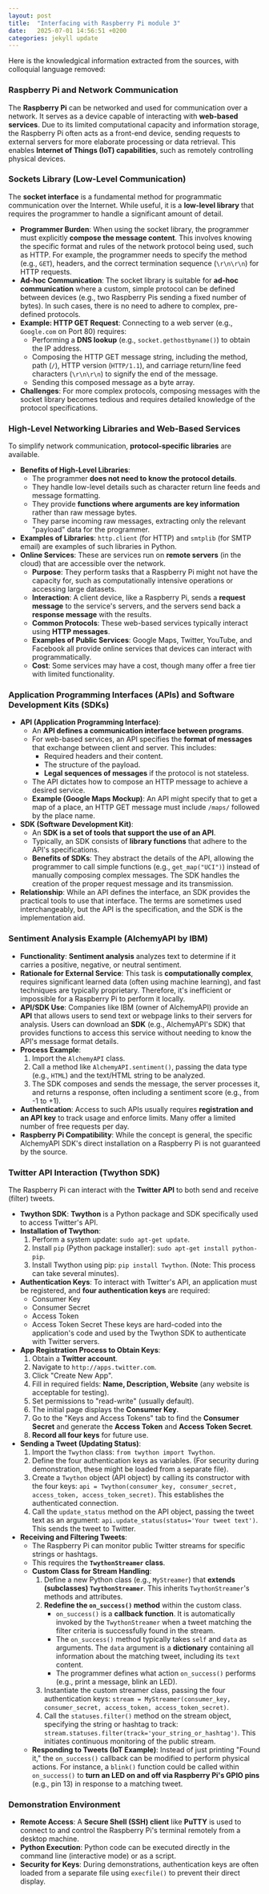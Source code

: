 ```yaml
---
layout: post
title:  "Interfacing with Raspberry Pi module 3"
date:   2025-07-01 14:56:51 +0200
categories: jekyll update
---
```




Here is the knowledgical information extracted from the sources, with colloquial language removed:

### Raspberry Pi and Network Communication

The **Raspberry Pi** can be networked and used for communication over a network. It serves as a device capable of interacting with **web-based services**. Due to its limited computational capacity and information storage, the Raspberry Pi often acts as a front-end device, sending requests to external servers for more elaborate processing or data retrieval. This enables **Internet of Things (IoT) capabilities**, such as remotely controlling physical devices.

### Sockets Library (Low-Level Communication)

The **socket interface** is a fundamental method for programmatic communication over the Internet. While useful, it is a **low-level library** that requires the programmer to handle a significant amount of detail.

*   **Programmer Burden**: When using the socket library, the programmer must explicitly **compose the message content**. This involves knowing the specific format and rules of the network protocol being used, such as HTTP. For example, the programmer needs to specify the method (e.g., `GET`), headers, and the correct termination sequence (`\r\n\r\n`) for HTTP requests.
*   **Ad-hoc Communication**: The socket library is suitable for **ad-hoc communication** where a custom, simple protocol can be defined between devices (e.g., two Raspberry Pis sending a fixed number of bytes). In such cases, there is no need to adhere to complex, pre-defined protocols.
*   **Example: HTTP GET Request**: Connecting to a web server (e.g., `Google.com` on Port 80) requires:
    *   Performing a **DNS lookup** (e.g., `socket.gethostbyname()`) to obtain the IP address.
    *   Composing the HTTP GET message string, including the method, path (`/`), HTTP version (`HTTP/1.1`), and carriage return/line feed characters (`\r\n\r\n`) to signify the end of the message.
    *   Sending this composed message as a byte array.
*   **Challenges**: For more complex protocols, composing messages with the socket library becomes tedious and requires detailed knowledge of the protocol specifications.

### High-Level Networking Libraries and Web-Based Services

To simplify network communication, **protocol-specific libraries** are available.

*   **Benefits of High-Level Libraries**:
    *   The programmer **does not need to know the protocol details**.
    *   They handle low-level details such as character return line feeds and message formatting.
    *   They provide **functions where arguments are key information** rather than raw message bytes.
    *   They parse incoming raw messages, extracting only the relevant "payload" data for the programmer.
*   **Examples of Libraries**: `http.client` (for HTTP) and `smtplib` (for SMTP email) are examples of such libraries in Python.
*   **Online Services**: These are services run on **remote servers** (in the cloud) that are accessible over the network.
    *   **Purpose**: They perform tasks that a Raspberry Pi might not have the capacity for, such as computationally intensive operations or accessing large datasets.
    *   **Interaction**: A client device, like a Raspberry Pi, sends a **request message** to the service's servers, and the servers send back a **response message** with the results.
    *   **Common Protocols**: These web-based services typically interact using **HTTP messages**.
    *   **Examples of Public Services**: Google Maps, Twitter, YouTube, and Facebook all provide online services that devices can interact with programmatically.
    *   **Cost**: Some services may have a cost, though many offer a free tier with limited functionality.

### Application Programming Interfaces (APIs) and Software Development Kits (SDKs)

*   **API (Application Programming Interface)**:
    *   An **API defines a communication interface between programs**.
    *   For web-based services, an API specifies the **format of messages** that exchange between client and server. This includes:
        *   Required headers and their content.
        *   The structure of the payload.
        *   **Legal sequences of messages** if the protocol is not stateless.
    *   The API dictates how to compose an HTTP message to achieve a desired service.
    *   **Example (Google Maps Mockup)**: An API might specify that to get a map of a place, an HTTP GET message must include `/maps/` followed by the place name.
*   **SDK (Software Development Kit)**:
    *   An **SDK is a set of tools that support the use of an API**.
    *   Typically, an SDK consists of **library functions** that adhere to the API's specifications.
    *   **Benefits of SDKs**: They abstract the details of the API, allowing the programmer to call simple functions (e.g., `get_map("UCI")`) instead of manually composing complex messages. The SDK handles the creation of the proper request message and its transmission.
*   **Relationship**: While an API defines the interface, an SDK provides the practical tools to use that interface. The terms are sometimes used interchangeably, but the API is the specification, and the SDK is the implementation aid.

### Sentiment Analysis Example (AlchemyAPI by IBM)

*   **Functionality**: **Sentiment analysis** analyzes text to determine if it carries a positive, negative, or neutral sentiment.
*   **Rationale for External Service**: This task is **computationally complex**, requires significant learned data (often using machine learning), and fast techniques are typically proprietary. Therefore, it's inefficient or impossible for a Raspberry Pi to perform it locally.
*   **API/SDK Use**: Companies like IBM (owner of AlchemyAPI) provide an **API** that allows users to send text or webpage links to their servers for analysis. Users can download an **SDK** (e.g., AlchemyAPI's SDK) that provides functions to access this service without needing to know the API's message format details.
*   **Process Example**:
    1.  Import the `AlchemyAPI` class.
    2.  Call a method like `AlchemyAPI.sentiment()`, passing the data type (e.g., `HTML`) and the text/HTML string to be analyzed.
    3.  The SDK composes and sends the message, the server processes it, and returns a response, often including a sentiment score (e.g., from -1 to +1).
*   **Authentication**: Access to such APIs usually requires **registration and an API key** to track usage and enforce limits. Many offer a limited number of free requests per day.
*   **Raspberry Pi Compatibility**: While the concept is general, the specific AlchemyAPI SDK's direct installation on a Raspberry Pi is not guaranteed by the source.

### Twitter API Interaction (Twython SDK)

The Raspberry Pi can interact with the **Twitter API** to both send and receive (filter) tweets.

*   **Twython SDK**: **Twython** is a Python package and SDK specifically used to access Twitter's API.
*   **Installation of Twython**:
    1.  Perform a system update: `sudo apt-get update`.
    2.  Install `pip` (Python package installer): `sudo apt-get install python-pip`.
    3.  Install Twython using pip: `pip install Twython`. (Note: This process can take several minutes).
*   **Authentication Keys**: To interact with Twitter's API, an application must be registered, and **four authentication keys** are required:
    *   Consumer Key
    *   Consumer Secret
    *   Access Token
    *   Access Token Secret
    These keys are hard-coded into the application's code and used by the Twython SDK to authenticate with Twitter servers.
*   **App Registration Process to Obtain Keys**:
    1.  Obtain a **Twitter account**.
    2.  Navigate to `http://apps.twitter.com`.
    3.  Click "Create New App".
    4.  Fill in required fields: **Name, Description, Website** (any website is acceptable for testing).
    5.  Set permissions to "read-write" (usually default).
    6.  The initial page displays the **Consumer Key**.
    7.  Go to the "Keys and Access Tokens" tab to find the **Consumer Secret** and generate the **Access Token** and **Access Token Secret**.
    8.  **Record all four keys** for future use.
*   **Sending a Tweet (Updating Status)**:
    1.  Import the `Twython` class: `from twython import Twython`.
    2.  Define the four authentication keys as variables. (For security during demonstration, these might be loaded from a separate file).
    3.  Create a `Twython` object (API object) by calling its constructor with the four keys: `api = Twython(consumer_key, consumer_secret, access_token, access_token_secret)`. This establishes the authenticated connection.
    4.  Call the `update_status` method on the API object, passing the tweet text as an argument: `api.update_status(status='Your tweet text')`. This sends the tweet to Twitter.
*   **Receiving and Filtering Tweets**:
    *   The Raspberry Pi can monitor public Twitter streams for specific strings or hashtags.
    *   This requires the **`TwythonStreamer` class**.
    *   **Custom Class for Stream Handling**:
        1.  Define a new Python class (e.g., `MyStreamer`) that **extends (subclasses) `TwythonStreamer`**. This inherits `TwythonStreamer`'s methods and attributes.
        2.  **Redefine the `on_success()` method** within the custom class.
            *   `on_success()` is a **callback function**. It is automatically invoked by the `TwythonStreamer` when a tweet matching the filter criteria is successfully found in the stream.
            *   The `on_success()` method typically takes `self` and `data` as arguments. The `data` argument is a **dictionary** containing all information about the matching tweet, including its `text` content.
            *   The programmer defines what action `on_success()` performs (e.g., print a message, blink an LED).
        3.  Instantiate the custom streamer class, passing the four authentication keys: `stream = MyStreamer(consumer_key, consumer_secret, access_token, access_token_secret)`.
        4.  Call the `statuses.filter()` method on the stream object, specifying the string or hashtag to track: `stream.statuses.filter(track='your_string_or_hashtag')`. This initiates continuous monitoring of the public stream.
    *   **Responding to Tweets (IoT Example)**: Instead of just printing "Found it," the `on_success()` callback can be modified to perform physical actions. For instance, a `blink()` function could be called within `on_success()` to **turn an LED on and off via Raspberry Pi's GPIO pins** (e.g., pin 13) in response to a matching tweet.

### Demonstration Environment

*   **Remote Access**: A **Secure Shell (SSH) client** like **PuTTY** is used to connect to and control the Raspberry Pi's terminal remotely from a desktop machine.
*   **Python Execution**: Python code can be executed directly in the command line (interactive mode) or as a script.
*   **Security for Keys**: During demonstrations, authentication keys are often loaded from a separate file using `execfile()` to prevent their direct display.
